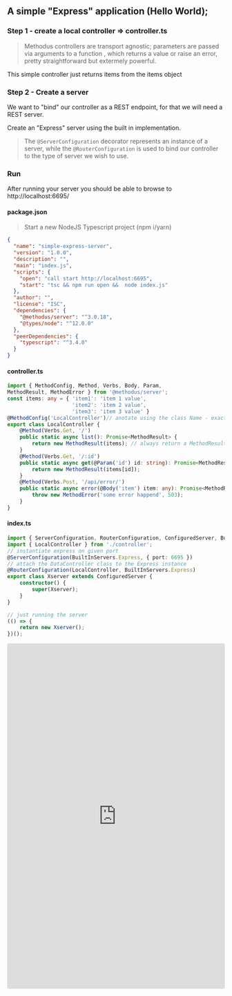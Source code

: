 
## A simple "Express" application (Hello World);






### Step 1 - create a local controller => controller.ts
> Methodus controllers are transport agnostic; parameters are passed via arguments to a function , which returns a value or raise an error, pretty straightforward but extermely powerful.

This simple controller just returns items from the items object



### Step 2 - Create a server
We want to "bind" our controller as a REST endpoint, for that we will need a REST server.

Create an "Express" server using the built in implementation.
> The `@ServerConfiguration` decorator represents an instance of a server,
> while the `@RouterConfiguration` is used to bind our controller to the type of server we wish to use.



### Run
After running your server you should be able to browse to http://localhost:6695/





<!-- tabs:start -->

#### **package.json**

> Start a new NodeJS Typescript project (npm i/yarn)
```Json
{
  "name": "simple-express-server",
  "version": "1.0.0",
  "description": "",
  "main": "index.js",
  "scripts": {
    "open": "call start http://localhost:6695",
    "start": "tsc && npm run open &&  node index.js"
  },
  "author": "",
  "license": "ISC",
  "dependencies": {
    "@methodus/server": "^3.0.18",
    "@types/node": "^12.0.0"
  },
  "peerDependencies": {
    "typescript": "^3.4.0"
  }
}
```

#### **controller.ts**

```typescript
import { MethodConfig, Method, Verbs, Body, Param,
MethodResult, MethodError } from '@methodus/server';
const items: any = { 'item1': 'item 1 value',
                     'item2': 'item 2 value',
                     'item3': 'item 3 value' }
@MethodConfig('LocalController')// anotate using the class Name - exact!
export class LocalController {
    @Method(Verbs.Get, '/')
    public static async list(): Promise<MethodResult> {
        return new MethodResult(items); // always return a MethodResult object
    }
    @Method(Verbs.Get, '/:id')
    public static async get(@Param('id') id: string): Promise<MethodResult> {
        return new MethodResult(items[id]);
    }
    @Method(Verbs.Post, '/api/error/')
    public static async error(@Body('item') item: any): Promise<MethodResult> {
        throw new MethodError('some error happend', 503);
    }
}
```

#### **index.ts**

```typescript
import { ServerConfiguration, RouterConfiguration, ConfiguredServer, BuiltInServers } from '@methodus/server';
import { LocalController } from './controller';
// instantiate express on given port
@ServerConfiguration(BuiltInServers.Express, { port: 6695 }) 
// attach the DataController class to the Express instance 
@RouterConfiguration(LocalController, BuiltInServers.Express) 
export class Xserver extends ConfiguredServer {
    constructor() {
        super(Xserver);
    }
}

// just running the server
(() => {
    return new Xserver();
})();
```

<!-- tabs:end -->


<iframe src="https://codesandbox.io/embed/methodus-simple-express-server-l9zu1?fontsize=12&hidenavigation=0&module=/src/index.ts&moduleview=1" title="Methodus - Simple Express Server" allow="geolocation; microphone; camera; midi; vr; accelerometer; gyroscope; payment; ambient-light-sensor; encrypted-media" style="width:100%; height:800px; border:0; border-radius: 4px; overflow:hidden;" sandbox="allow-modals allow-forms allow-popups allow-scripts allow-same-origin"></iframe>

